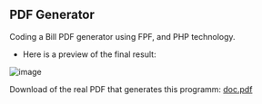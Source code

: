 ## PDF Generator

Coding a Bill PDF generator using FPF, and PHP technology.

- Here is a preview of the final result:

![image](https://github.com/raulgodii/Factura---FPDF/assets/102313699/20c5ebfd-0e80-44b1-9cb4-a79d50509d4f)

Download of the real PDF that generates this programm:
[doc.pdf](https://github.com/raulgodii/Factura---FPDF/files/13164465/doc.pdf)
